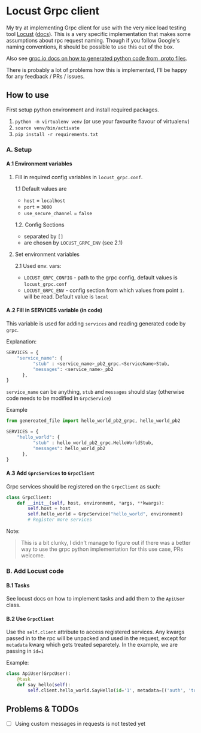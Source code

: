 # Locust Grpc client
My try at implementing Grpc client for use with the very nice load testing tool [Locust](https://locust.io/) ([docs](https://docs.locust.io/en/stable/)). This is a very specific implementation that makes some assumptions about rpc request naming. Though if you follow Google's naming conventions, it should be possible to use this out of the box.

Also see [grpc.io docs on how to generated python code from .proto files](https://grpc.io/docs/languages/python/quickstart/#generate-grpc-code).

There is probably a lot of problems how this is implemented, I'll be happy for any feedback / PRs / issues.

## How to use
First setup python environment and install required packages.
1. `python -m virtualenv venv` (or use your favourite flavour of virtualenv)
2. `source venv/bin/activate`
3. `pip install -r requirements.txt`

### A. Setup
#### A.1 Environment variables
1. Fill in required config variables in `locust_grpc.conf`.

    1.1 Default values are  
    - `host` = `localhost`
    - `port` = `3000`
    - `use_secure_channel` = `false`

    1.2. Config Sections
    - separated by `[]`
    - are chosen by `LOCUST_GRPC_ENV` (see 2.1)

2. Set environment variables

    2.1 Used env. vars:
    - `LOCUST_GRPC_CONFIG` - path to the grpc config, default values is `locust_grpc.conf`
    - `LOCUST_GRPC_ENV` - config section from which values from point `1.` will be read. Default value is `local`


#### A.2 Fill in SERVICES variable (in code)
This variable is used for adding `services` and reading generated code by `grpc`. 

Explanation:
```py
SERVICES = {
    "service_name": {
          "stub" : <service_name>_pb2_grpc.<ServiceName>Stub,
          "messages": <service_name>_pb2
      },
}
```
`service_name` can be anything, `stub` and `messages` should stay (otherwise code needs to be modified in `GrpcService`)

Example
```py
from genereated_file import hello_world_pb2_grpc, hello_world_pb2

SERVICES = {
    "hello_world": {
          "stub" : hello_world_pb2_grpc.HelloWorldStub,
          "messages": hello_world_pb2
      },
}
```

#### A.3 Add `GprcServices` to `GrpcClient`
Grpc services should be registered on the `GrpcClient` as such:
```py
class GrpcClient:
    def __init__(self, host, environment, *args, **kwargs):
        self.host = host
        self.hello_world = GrpcService("hello_world", environment)
        # Register more services
```


Note:
> This is a bit clunky, I didn't manage to figure out if there was a better way to use the grpc python implementation for this use case, PRs welcome.

### B. Add Locust code
#### B.1 Tasks
See locust docs on how to implement tasks and add them to the `ApiUser` class.

#### B.2 Use `GrpcClient`
Use the `self.client` attribute to access registered services. Any kwargs passed in to the rpc will be unpacked and used in the request, except for `metadata` kwarg which gets treated separetely. In the example, we are passing in `id=1`

Example:
```py
class ApiUser(GrpcUser):
    @task
    def say_hello(self):
        self.client.hello_world.SayHello(id='1', metadata=[('auth', 'token')])
```

## Problems & TODOs
- [ ] Using custom messages in requests is not tested yet




    



